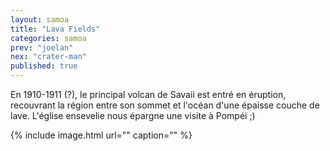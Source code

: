 ```yaml
---
layout: samoa
title: "Lava Fields"
categories: samoa
prev: "joelan"
nex: "crater-man"
published: true
---
```


En 1910-1911 (?), le principal volcan de Savaii est entré en éruption, recouvrant la région entre son sommet et l'océan d'une épaisse couche de lave. L'église ensevelie nous épargne une visite à Pompéi ;)

{% include image.html url="" caption="" %}